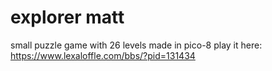 # explorer matt
small puzzle game with 26 levels made in pico-8
play it here: https://www.lexaloffle.com/bbs/?pid=131434
